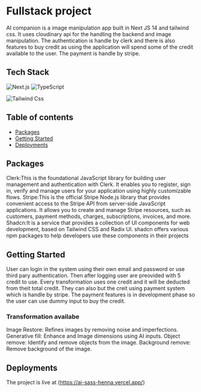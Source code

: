 # Fullstack project

AI companion is a image manipulation app built in Next JS 14 and tailwind css. It uses cloudinary api for the handling the backend and image manipulation. The authentication is handle by clerk and there is also features to buy credit as using the application will spend some of the credit available to the user. The payment is handle by stripe.



## Tech Stack

![Next.js](https://img.shields.io/badge/next.js-000000?style=for-the-badge&logo=nextdotjs&logoColor=white)
![TypeScript](https://img.shields.io/badge/typescript-%23007ACC.svg?style=for-the-badge&logo=typescript&logoColor=white)

![Tailwind Css](https://img.shields.io/badge/-jest-%23C21325?style=for-the-badge&logo=jest&logoColor=white)


## Table of contents
- [Packages](#packages)
- [Getting Started](#getting-started)
- [Deployments](#deployment)

## Packages
Clerk:This is the foundational JavaScript library for building user management and authentication with Clerk. It enables you to register, sign in, verify and manage users for your application using highly customizable flows.
Stripe:This is the official Stripe Node.js library that provides convenient access to the Stripe API from server-side JavaScript applications. It allows you to create and manage Stripe resources, such as customers, payment methods, charges, subscriptions, invoices, and more.
Shadcn:It is a service that provides a collection of UI components for web development, based on Tailwind CSS and Radix UI. shadcn offers various npm packages to help developers use these components in their projects

## Getting Started
User can login in the system using their own email and password or use third pary authentication. Then after logging user are preovided with 5 credit to use. Every transformation uses one credit and it will be deducted from theit total credit. They can also but the creit using payment system which is handle by stripe. The payment features is in development phase so the user can use dummy input to buy the credit.

### Transformation availabe
Image Restore:  Refines images by removing noise and imperfections.
Generative fill: Enhance and Image dimensions using AI inputs.
Object remove: Identify and remove objects from the image.
Background remove: Remove background of the image.


## Deployments
The project is live at (https://ai-sass-henna.vercel.app/)
